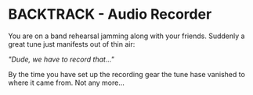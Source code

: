 # BACKTRACK - Audio Recorder

You are on a band rehearsal jamming along with your friends. Suddenly a great
tune just manifests out of thin air:

*"Dude, we have to record that..."*

By the time you have set up the recording gear the tune hase vanished to
where it came from. Not any more...
